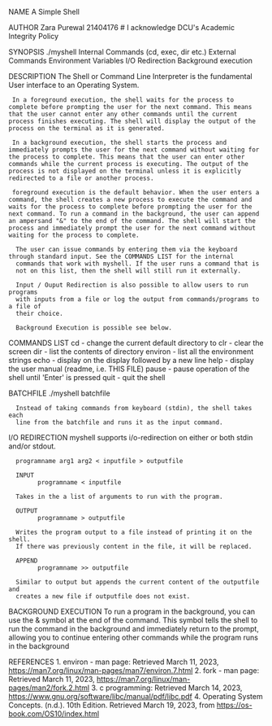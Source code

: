 NAME
      A Simple Shell
       
AUTHOR
      Zara Purewal
      21404176
      # I acknowledge DCU's Academic Integrity Policy

SYNOPSIS
      ./myshell
      Internal Commands (cd, exec, dir etc.)
      External Commands
      Environment Variables
      I/O Redirection
      Background execution

DESCRIPTION
      The Shell or Command Line Interpreter is the fundamental User interface 
      to an Operating System.      
      

     In a foreground execution, the shell waits for the process to complete before prompting the user for the next command. This means that the user cannot enter any other commands until the current process finishes executing. The shell will display the output of the process on the terminal as it is generated.

     In a background execution, the shell starts the process and immediately prompts the user for the next command without waiting for the process to complete. This means that the user can enter other commands while the current process is executing. The output of the process is not displayed on the terminal unless it is explicitly redirected to a file or another process.

     foreground execution is the default behavior. When the user enters a command, the shell creates a new process to execute the command and waits for the process to complete before prompting the user for the next command. To run a command in the background, the user can append an ampersand "&" to the end of the command. The shell will start the process and immediately prompt the user for the next command without waiting for the process to complete.

      The user can issue commands by entering them via the keyboard through standard input. See the COMMANDS LIST for the internal 
      commands that work with myshell. If the user runs a command that is 
      not on this list, then the shell will still run it externally.

      Input / Ouput Redirection is also possible to allow users to run programs 
      with inputs from a file or log the output from commands/programs to a file of 
      their choice.

      Background Execution is possible see below.

COMMANDS LIST
      cd <directory> - change the current default directory to <directory>
      clr - clear the screen
      dir <directory> - list the contents of directory <directory>
      environ - list all the environment strings
      echo <comment> - display <comment> on the display followed by a new line
      help - display the user manual (readme, i.e. THIS FILE)
      pause - pause operation of the shell until 'Enter' is pressed
      quit - quit the shell

BATCHFILE
      ./myshell batchfile

      Instead of taking commands from keyboard (stdin), the shell takes each
      line from the batchfile and runs it as the input command.

I/O REDIRECTION
      myshell supports i/o-redirection on either or both stdin and/or stdout.

      programname arg1 arg2 < inputfile > outputfile

      INPUT
            programname < inputfile

      Takes in the a list of arguments to run with the program.

      OUTPUT
            programname > outputfile

      Writes the program output to a file instead of printing it on the shell.
      If there was previously content in the file, it will be replaced.

      APPEND
            programname >> outputfile

      Similar to output but appends the current content of the outputfile and
      creates a new file if outputfile does not exist.

BACKGROUND EXECUTION
     To run a program in the background, you can use the & symbol at the end of the command. This symbol tells the shell to run the command in the background and immediately return to the prompt, allowing you to continue entering other commands while the program runs in the background

REFERENCES
    1. environ - man page: Retrieved March 11, 2023, https://man7.org/linux/man-pages/man7/environ.7.html
    2. fork - man page: Retrieved March 11, 2023, https://man7.org/linux/man-pages/man2/fork.2.html
    3. c programming: Retrieved March 14, 2023, https://www.gnu.org/software/libc/manual/pdf/libc.pdf
    4. Operating System Concepts. (n.d.). 10th Edition. Retrieved March 19, 2023, from https://os-book.com/OS10/index.html